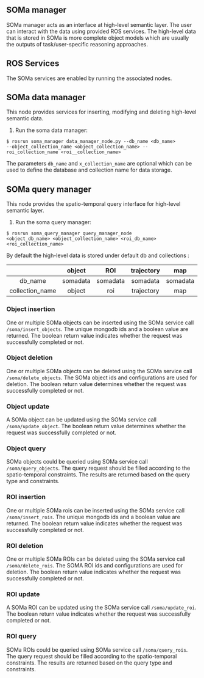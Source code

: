 SOMa manager
------------
SOMa manager acts as an interface at high-level semantic layer. The user can interact with the data using provided ROS services. The high-level data that is stored in SOMa is more complete object models which are usually the outputs of task/user-specific reasoning approaches.

ROS Services
--------
The SOMa services are enabled by running the associated nodes.
## SOMa data manager
This node provides services for inserting, modifying and deleting high-level semantic data.
1. Run the soma data manager:
```
$ rosrun soma_manager data_manager_node.py --db_name <db_name>
--object_collection_name <object_collection_name> --roi_collection_name <roi__collection_name>
```
The parameters `db_name` and `x_collection_name` are optional which can be used to define the database and collection name for data storage.

## SOMa query manager
This node provides the spatio-temporal query interface for high-level semantic layer.
1. Run the soma query manager:
```
$ rosrun soma_query_manager query_manager_node
<object_db_name> <object_collection_name> <roi_db_name> <roi_collection_name>
```

By default the high-level data is stored under default db and collections :

|                 |  object  |    ROI   | trajectory |   map   |
|:---------------:|:--------:|:--------:|:----------:|:--------:|
|     db_name     | somadata | somadata |  somadata  | somadata |
| collection_name |  object  |    roi   | trajectory |     map   |


### Object insertion
One or multiple SOMa objects can be inserted using the SOMa service call `/soma/insert_objects`. The unique mongodb ids and a boolean value are returned. The boolean return value indicates whether the request was successfully completed or not.
### Object deletion
One or multiple SOMa objects can be deleted using the SOMa service call `/soma/delete_objects`. The SOMa object ids and configurations are used for deletion. The boolean return value determines whether the request was successfully completed or not.
### Object update
A SOMa object can be updated using the SOMa service call `/soma/update_object`. The boolean return value determines whether the request was successfully completed or not.
### Object query
SOMa objects could be queried using SOMa service call `/soma/query_objects`. The query request should be filled according to the spatio-temporal constraints. The results are returned based on the query type and constraints.

### ROI insertion
One or multiple SOMa rois can be inserted using the SOMa service call `/soma/insert_rois`. The unique mongodb ids and a boolean value are returned. The boolean return value indicates whether the request was successfully completed or not.
### ROI deletion
One or multiple SOMa ROIs can be deleted using the SOMa service call `/soma/delete_rois`. The SOMA ROI ids and configurations are used for deletion. The boolean return value indicates whether the request was successfully completed or not.
### ROI update
A SOMa ROI can be updated using the SOMa service call `/soma/update_roi`. The boolean return value indicates whether the request was successfully completed or not.
### ROI query
SOMa ROIs could be queried using SOMa service call `/soma/query_rois`. The query request should be filled according to the spatio-temporal constraints. The results are returned based on the query type and constraints.
